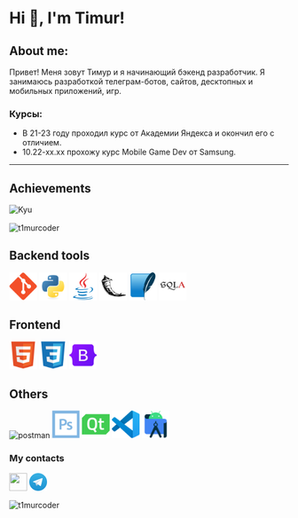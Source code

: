 # Hi 👋, I'm Timur!

## About me:
Привет! Меня зовут Тимур и я начинающий бэкенд разработчик. Я занимаюсь разработкой телеграм-ботов, сайтов, десктопных и мобильных приложений, игр.

### Курсы:
- В 21-23 году проходил курс от Академии Яндекса и окончил его с отличием.
- 10.22-xx.xx прохожу курс Mobile Game Dev от Samsung.

---

## Achievements
![Kyu](https://www.codewars.com/users/Magirus/badges/large)
<p><img align="center" src="https://github-readme-stats.vercel.app/api/top-langs?username=t1murcoder&show_icons=true&locale=en&layout=compact" alt="t1murcoder" /></p>

## Backend tools
<div>
  <img src="https://github.com/devicons/devicon/blob/master/icons/git/git-original.svg" title="git" alt="git" width="50" height="50"/>
  <img src="https://github.com/devicons/devicon/blob/master/icons/python/python-original.svg" title="python" alt="python" width="50" height="50"/>
  <img src="https://github.com/devicons/devicon/blob/master/icons/java/java-original.svg" title="java" alt="java" width="50" height="50"/>
  <img src="https://github.com/devicons/devicon/blob/master/icons/flask/flask-original.svg" title="flask" alt="flask" width="50" height="50"/>
  <img src="https://github.com/devicons/devicon/blob/master/icons/sqlite/sqlite-original.svg" title="sqlite" alt="sqlite" width="50" height="50"/>
  <img src="https://github.com/devicons/devicon/blob/master/icons/sqlalchemy/sqlalchemy-original.svg" title="sqlalchemy" alt="sqlalchemy" width="50" height="50"/>
</div>

## Frontend

<div>
  <img src="https://github.com/devicons/devicon/blob/master/icons/html5/html5-original.svg" title="html5" alt="html5" width="50" height="50"/>
  <img src="https://github.com/devicons/devicon/blob/master/icons/css3/css3-original.svg" title="CSS3" alt="CSS3" width="50" height="50"/>
  <img src="https://github.com/devicons/devicon/blob/master/icons/bootstrap/bootstrap-original.svg" title="bootstrap5" alt="bootstrap5" width="50" height="50"/>
  
</div>

## Others
<div>
  <img src="https://www.vectorlogo.zone/logos/getpostman/getpostman-icon.svg" title="postman" alt="postman" width="50" height="50"/>
  <img src="https://github.com/devicons/devicon/blob/master/icons/photoshop/photoshop-line.svg" title="photoshop" alt="photoshop" width="50" height="50">
  <img src="https://github.com/devicons/devicon/blob/master/icons/qt/qt-original.svg" title="qt" alt="qt" width="50" height="50"/>
  <img src="https://github.com/devicons/devicon/blob/master/icons/vscode/vscode-original.svg" title="vscode" alt="vscode" width="50" height="50"/>
  <img src="https://github.com/devicons/devicon/blob/master/icons/androidstudio/androidstudio-original.svg" title="android studio" alt="android studio" width="50" height="50"/>
  
</div>

### My contacts
<p align="left">
  <a href="https://www.github.com/T1murCoder" target="_blank" rel="noreferrer"><img src="https://raw.githubusercontent.com/danielcranney/readme-generator/main/public/icons/socials/github.svg" width="32" height="32" /></a>
  <a href="https://t.me/t1murCoder" target="_blank" rel="noreferrer"><img src="./icons/social/telegram_logo.svg" width="32" height="32"/></a>
</p>

<p align="left"> <img src="https://komarev.com/ghpvc/?username=t1murcoder&label=Profile%20views&color=0e75b6&style=flat" alt="t1murcoder" /> </p>
